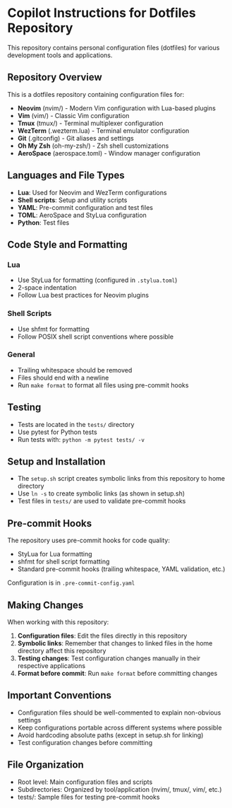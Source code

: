 # Copilot Instructions for Dotfiles Repository

This repository contains personal configuration files (dotfiles) for various development tools and applications.

## Repository Overview

This is a dotfiles repository containing configuration files for:
- **Neovim** (nvim/) - Modern Vim configuration with Lua-based plugins
- **Vim** (vim/) - Classic Vim configuration
- **Tmux** (tmux/) - Terminal multiplexer configuration
- **WezTerm** (.wezterm.lua) - Terminal emulator configuration
- **Git** (.gitconfig) - Git aliases and settings
- **Oh My Zsh** (oh-my-zsh/) - Zsh shell customizations
- **AeroSpace** (aerospace.toml) - Window manager configuration

## Languages and File Types

- **Lua**: Used for Neovim and WezTerm configurations
- **Shell scripts**: Setup and utility scripts
- **YAML**: Pre-commit configuration and test files
- **TOML**: AeroSpace and StyLua configuration
- **Python**: Test files

## Code Style and Formatting

### Lua
- Use StyLua for formatting (configured in `.stylua.toml`)
- 2-space indentation
- Follow Lua best practices for Neovim plugins

### Shell Scripts
- Use shfmt for formatting
- Follow POSIX shell script conventions where possible

### General
- Trailing whitespace should be removed
- Files should end with a newline
- Run `make format` to format all files using pre-commit hooks

## Testing

- Tests are located in the `tests/` directory
- Use pytest for Python tests
- Run tests with: `python -m pytest tests/ -v`

## Setup and Installation

- The `setup.sh` script creates symbolic links from this repository to home directory
- Use `ln -s` to create symbolic links (as shown in setup.sh)
- Test files in `tests/` are used to validate pre-commit hooks

## Pre-commit Hooks

The repository uses pre-commit hooks for code quality:
- StyLua for Lua formatting
- shfmt for shell script formatting
- Standard pre-commit hooks (trailing whitespace, YAML validation, etc.)

Configuration is in `.pre-commit-config.yaml`

## Making Changes

When working with this repository:

1. **Configuration files**: Edit the files directly in this repository
2. **Symbolic links**: Remember that changes to linked files in the home directory affect this repository
3. **Testing changes**: Test configuration changes manually in their respective applications
4. **Format before commit**: Run `make format` before committing changes

## Important Conventions

- Configuration files should be well-commented to explain non-obvious settings
- Keep configurations portable across different systems where possible
- Avoid hardcoding absolute paths (except in setup.sh for linking)
- Test configuration changes before committing

## File Organization

- Root level: Main configuration files and scripts
- Subdirectories: Organized by tool/application (nvim/, tmux/, vim/, etc.)
- tests/: Sample files for testing pre-commit hooks
